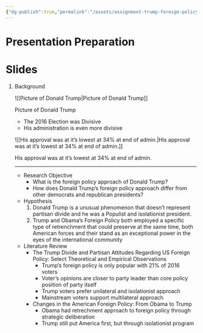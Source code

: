 ```yaml
---
{"dg-publish":true,"permalink":"/assets/assignment-trump-foreign-policy/preparation/presentation-preparation/"}
---
```


# Presentation Preparation

# Slides

1. Background
    
    ![[Picture of Donald Trump\|Picture of Donald Trump]]
    
    Picture of Donald Trump
    
    - The 2016 Election was Divisive
    - His administration is even more divisive
    
    ![[His approval was at it’s lowest at 34% at end of admin.\|His approval was at it’s lowest at 34% at end of admin.]]
    
    His approval was at it’s lowest at 34% at end of admin.
    
    ---
    
    - Research Objective
        - What is the foreign policy approach of Donald Trump?
        - How does Donald Trump’s foreign policy approach differ from other democrats and republican presidents?
    - Hypothesis
        1. Donald Trump is a unusual phenomenon that doesn’t represent partisan divide and he was a Populist and isolationist president.
        2. Trump and Obama’s Foreign Policy both employed a specific type of retrenchment that could preserve at the same time, both American forces and their stand as an exceptional power in the eyes of the international community
    - Literature Review
        - The Trump Divide and Partisan Attitudes Regarding US Foreign Policy: Select Theoretical and Empirical Observations
            - Trump’s foreign policy is only popular with 21% of 2016 voters
            - Voter’s opinions are closer to party leader than core policy position of party itself
            - Trump voters prefer unilateral and isolationist approach
            - Mainstream voters support multilateral approach
        - Changes in the American Foreign Policy: From Obama to Trump
            - Obama had retrechment approach to foreign policy through strategic deliberation
            - Trump still put America first, but through isolationist program